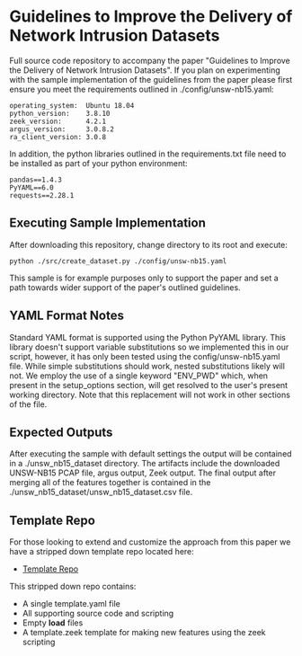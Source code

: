 # Guidelines to Improve the Delivery of Network Intrusion Datasets
Full source code repository to accompany the paper "Guidelines to Improve the Delivery of Network Intrusion Datasets".
If you plan on experimenting with the sample implementation of the guidelines from the paper please first ensure you meet the requirements outlined in ./config/unsw-nb15.yaml:

```
operating_system:  Ubuntu 18.04
python_version:    3.8.10
zeek_version:      4.2.1
argus_version:     3.0.8.2
ra_client_version: 3.0.8 
```

In addition, the python libraries outlined in the requirements.txt file need to be installed as part of your python environment:

```
pandas==1.4.3
PyYAML==6.0
requests==2.28.1
```

## Executing Sample Implementation
After downloading this repository, change directory to its root and execute:

```
python ./src/create_dataset.py ./config/unsw-nb15.yaml

```

This sample is for example purposes only to support the paper and set a path towards wider support of the paper's outlined guidelines.

## YAML Format Notes
Standard YAML format is supported using the Python PyYAML library.
This library doesn't support variable substitutions so we implemented this in our script, however, it has only been tested using the config/unsw-nb15.yaml file.
While simple substitutions should work, nested substitutions likely will not.
We employ the use of a single keyword "ENV_PWD" which, when present in the setup_options section, will get resolved to the user's present working directory.
Note that this replacement will not work in other sections of the file.


## Expected Outputs
After executing the sample with default settings the output will be contained in a ./unsw_nb15_dataset directory.
The artifacts include the downloaded UNSW-NB15 PCAP file, argus output, Zeek output.
The final output after merging all of the features together is  contained in the ./unsw_nb15_dataset/unsw_nb15_dataset.csv file.

## Template Repo
For those looking to extend and customize the approach from this paper we have a stripped down template repo located here:

* [Template Repo](https://github.com/WickedElm/nid_dataset_guidelines_template)

This stripped down repo contains:

* A single template.yaml file
* All supporting source code and scripting
* Empty __load__ files
* A template.zeek template for making new features using the zeek scripting
